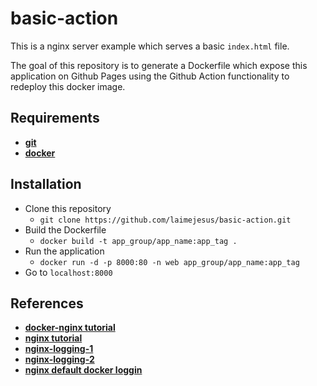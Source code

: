 # basic-action

This is a nginx server example which serves a basic `index.html` file. 

The goal of this repository is to generate a Dockerfile which expose this application on Github Pages using the Github Action functionality to redeploy this docker image.

## Requirements

- [**git**]()
- [**docker**]()

## Installation

- Clone this repository
    - `git clone https://github.com/laimejesus/basic-action.git`
- Build the Dockerfile
    - `docker build -t app_group/app_name:app_tag .`
- Run the application
    - `docker run -d -p 8000:80 -n web app_group/app_name:app_tag`
- Go to `localhost:8000`

## References

- [**docker-nginx tutorial**](https://www.docker.com/blog/how-to-use-the-official-nginx-docker-image/)
- [**nginx tutorial**](https://www.digitalocean.com/community/tutorials/understanding-the-nginx-configuration-file-structure-and-configuration-contexts)
- [**nginx-logging-1**](https://www.nginx.com/blog/sampling-requests-with-nginx-conditional-logging/)
- [**nginx-logging-2**](https://docs.nginx.com/nginx/admin-guide/monitoring/logging/)
- [**nginx default docker loggin**](https://docs.docker.com/config/containers/logging/)
